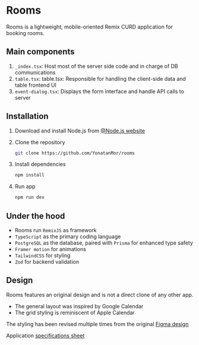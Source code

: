 # Rooms

Rooms is a lightweight, mobile-oriented Remix CURD application for booking rooms.

## Main components

1. `_index.tsx`: Host most of the server side code and in charge of DB communications
2. `table.tsx`: table.tsx: Responsible for handling the client-side data and table frontend UI
3. `event-dialog.tsx`: Displays the form interface and handle API calls to server

## Installation

1. Download and install Node.js from [@Node.js website](https://nodejs.org/e)

2. Clone the repository
   ```bash
   git clone https://github.com/YonatanMor/rooms
   ```

3. Install dependencies
    ```bash
   npm install
   ```

4.  Run app 
    ```bash
    npm run dev
    ```

## Under the hood

- Rooms run `RemixJS` as framework
- `TypeScript` as the primary coding language
- `PostgreSQL` as the database, paired with `Prisma` for enhanced type safety
- `Framer motion` for animations
- `TailwindCSS` for styling
- `Zod` for backend validation

## Design

Rooms features an original design and is not a direct clone of any other app.
* The general layout was inspired by Google Calendar
* The grid styling is reminiscent of Apple Calendar

The styling has been revised multiple times from the original [Figma design](https://www.figma.com/design/qTJRg0AY0mg8tttuTCpZlC/rooms?node-id=0-1&t=VrXC8z4NGAD0TLF1-0)

Application [specifications sheet](https://sulfuric-mountain-a81.notion.site/Rooms-specifications-sheet-fdb0759608b74d718fe64819b4acc6f7?pvs=4)

